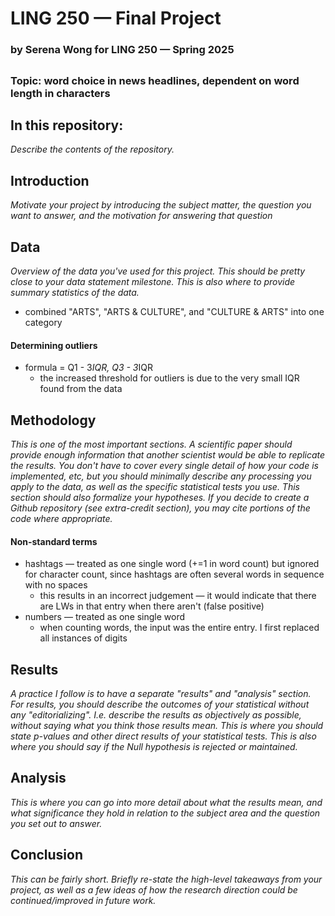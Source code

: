 # LING 250 — Final Project
### by Serena Wong for LING 250 — Spring 2025

##

### Topic: word choice in news headlines, dependent on word length in characters

## In this repository:
*Describe the contents of the repository.*

## Introduction
*Motivate your project by introducing the subject matter, the question you want to answer, and the motivation for answering that question*

## Data
*Overview of the data you've used for this project. This should be pretty close to your data statement milestone. This is also where to provide summary statistics of the data.*

- combined "ARTS", "ARTS & CULTURE", and "CULTURE & ARTS" into one category

#### **Determining outliers**
- formula = Q1 - 3*IQR, Q3 - 3*IQR 
    - the increased threshold for outliers is due to the very small IQR found from the data


## Methodology 
*This is one of the most important sections. A scientific paper should provide enough information that another scientist would be able to replicate the results. You don't have to cover every single detail of how your code is implemented, etc, but you should minimally describe any processing you apply to the data, as well as the specific statistical tests you use. This section should also formalize your hypotheses. If you decide to create a Github repository (see extra-credit section), you may cite portions of the code where appropriate.*

#### **Non-standard terms**
- hashtags — treated as one single word (+=1 in word count) but ignored for character count, since hashtags are often several words in sequence with no spaces
    - this results in an incorrect judgement — it would indicate that there are LWs in that entry when there aren't (false positive)
- numbers — treated as one single word
    - when counting words, the input was the entire entry. I first replaced all instances of digits

## Results
*A practice I follow is to have a separate "results" and "analysis" section. For results, you should describe the outcomes of your statistical without any "editorializing". I.e. describe the results as objectively as possible, without saying what you think those results mean. This is where you should state p-values and other direct results of your statistical tests. This is also where you should say if the Null hypothesis is rejected or maintained.*

## Analysis
*This is where you can go into more detail about what the results mean, and what significance they hold in relation to the subject area and the question you set out to answer.*

## Conclusion
*This can be fairly short. Briefly re-state the high-level takeaways from your project, as well as a few ideas of how the research direction could be continued/improved in future work.*